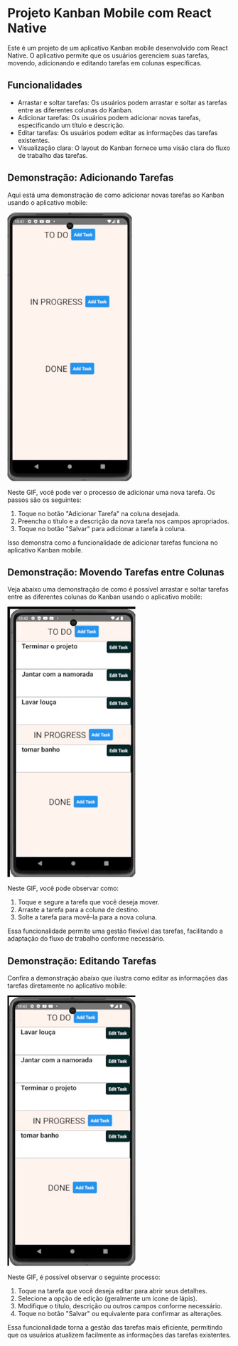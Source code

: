 # Projeto Kanban Mobile com React Native

Este é um projeto de um aplicativo Kanban mobile desenvolvido com React Native. O aplicativo permite que os usuários gerenciem suas tarefas, movendo, adicionando e editando tarefas em colunas específicas.

## Funcionalidades

- Arrastar e soltar tarefas: Os usuários podem arrastar e soltar as tarefas entre as diferentes colunas do Kanban.
- Adicionar tarefas: Os usuários podem adicionar novas tarefas, especificando um título e descrição.
- Editar tarefas: Os usuários podem editar as informações das tarefas existentes.
- Visualização clara: O layout do Kanban fornece uma visão clara do fluxo de trabalho das tarefas.

## Demonstração: Adicionando Tarefas

Aqui está uma demonstração de como adicionar novas tarefas ao Kanban usando o aplicativo mobile:

![Adicionar Tarefas](https://github.com/PeterBaptista/KanbanTT/blob/master/kanbanMobile/components/adcionarTask.gif)

Neste GIF, você pode ver o processo de adicionar uma nova tarefa. Os passos são os seguintes:

1. Toque no botão "Adicionar Tarefa" na coluna desejada.
2. Preencha o título e a descrição da nova tarefa nos campos apropriados.
3. Toque no botão "Salvar" para adicionar a tarefa à coluna.

Isso demonstra como a funcionalidade de adicionar tarefas funciona no aplicativo Kanban mobile.

## Demonstração: Movendo Tarefas entre Colunas

Veja abaixo uma demonstração de como é possível arrastar e soltar tarefas entre as diferentes colunas do Kanban usando o aplicativo mobile:

![Movendo Tarefas](https://github.com/PeterBaptista/KanbanTT/blob/master/kanbanMobile/components/arrastarTasks.gif)

Neste GIF, você pode observar como:

1. Toque e segure a tarefa que você deseja mover.
2. Arraste a tarefa para a coluna de destino.
3. Solte a tarefa para movê-la para a nova coluna.

Essa funcionalidade permite uma gestão flexível das tarefas, facilitando a adaptação do fluxo de trabalho conforme necessário.

## Demonstração: Editando Tarefas

Confira a demonstração abaixo que ilustra como editar as informações das tarefas diretamente no aplicativo mobile:

![Editando Tarefas](https://github.com/PeterBaptista/KanbanTT/blob/master/kanbanMobile/components/editarTasks.gif)

Neste GIF, é possível observar o seguinte processo:

1. Toque na tarefa que você deseja editar para abrir seus detalhes.
2. Selecione a opção de edição (geralmente um ícone de lápis).
3. Modifique o título, descrição ou outros campos conforme necessário.
4. Toque no botão "Salvar" ou equivalente para confirmar as alterações.

Essa funcionalidade torna a gestão das tarefas mais eficiente, permitindo que os usuários atualizem facilmente as informações das tarefas existentes.

